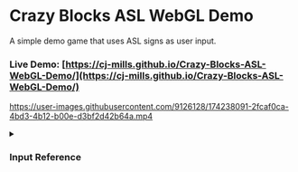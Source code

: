 # Crazy Blocks ASL WebGL Demo
 A simple demo game that uses ASL signs as user input. 

### Live Demo: [https://cj-mills.github.io/Crazy-Blocks-ASL-WebGL-Demo/](https://cj-mills.github.io/Crazy-Blocks-ASL-WebGL-Demo/)

https://user-images.githubusercontent.com/9126128/174238091-2fcaf0ca-4bd3-4b12-b00e-d3bf2d42b64a.mp4


<details><summary><h3>Input Reference</h3></summary><br/>

| Input    | Image                                              |
| --------- | ------------------------------------------------------------ |
| Move Up        | ![B429](./images/B429.jpg) |
| Quit      | ![Stop_0](./images/Stop_0.jpg) |
</details>

